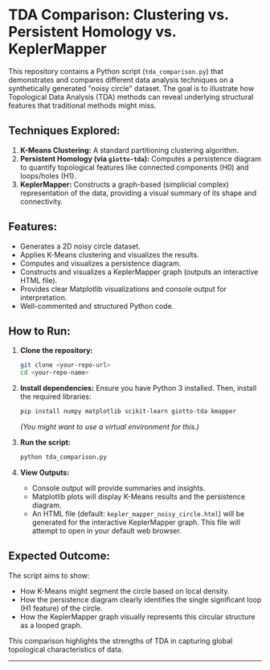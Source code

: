 # TDA Comparison: Clustering vs. Persistent Homology vs. KeplerMapper

This repository contains a Python script (`tda_comparison.py`) that demonstrates and compares different data analysis techniques on a synthetically generated "noisy circle" dataset. The goal is to illustrate how Topological Data Analysis (TDA) methods can reveal underlying structural features that traditional methods might miss.

## Techniques Explored:

1.  **K-Means Clustering:** A standard partitioning clustering algorithm.
2.  **Persistent Homology (via `giotto-tda`):** Computes a persistence diagram to quantify topological features like connected components (H0) and loops/holes (H1).
3.  **KeplerMapper:** Constructs a graph-based (simplicial complex) representation of the data, providing a visual summary of its shape and connectivity.

## Features:

*   Generates a 2D noisy circle dataset.
*   Applies K-Means clustering and visualizes the results.
*   Computes and visualizes a persistence diagram.
*   Constructs and visualizes a KeplerMapper graph (outputs an interactive HTML file).
*   Provides clear Matplotlib visualizations and console output for interpretation.
*   Well-commented and structured Python code.

## How to Run:

1.  **Clone the repository:**
    ```bash
    git clone <your-repo-url>
    cd <your-repo-name>
    ```

2.  **Install dependencies:**
    Ensure you have Python 3 installed. Then, install the required libraries:
    ```bash
    pip install numpy matplotlib scikit-learn giotto-tda kmapper
    ```
    *(You might want to use a virtual environment for this.)*

3.  **Run the script:**
    ```bash
    python tda_comparison.py
    ```

4.  **View Outputs:**
    *   Console output will provide summaries and insights.
    *   Matplotlib plots will display K-Means results and the persistence diagram.
    *   An HTML file (default: `kepler_mapper_noisy_circle.html`) will be generated for the interactive KeplerMapper graph. This file will attempt to open in your default web browser.

## Expected Outcome:

The script aims to show:
*   How K-Means might segment the circle based on local density.
*   How the persistence diagram clearly identifies the single significant loop (H1 feature) of the circle.
*   How the KeplerMapper graph visually represents this circular structure as a looped graph.

This comparison highlights the strengths of TDA in capturing global topological characteristics of data.

---


